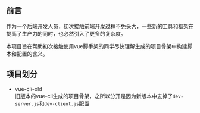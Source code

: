 ## 前言
作为一个后端开发人员，初次接触前端开发过程不免头大，一些新的工具和框架在提高了生产力的同时，也必然引入了更多的复杂度。   

本项目旨在帮助初次接触使用vue脚手架的同学尽快理解生成的项目骨架中构建脚本和配置的含义。

## 项目划分

- vue-cli-old   
旧版本的vue-cli生成的项目骨架，之所以分开是因为新版本中去掉了`dev-server.js`和`dev-client.js`配置

